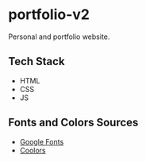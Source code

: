 # portfolio-v2

Personal and portfolio website.

## Tech Stack

- HTML
- CSS
- JS

## Fonts and Colors Sources

- [Google Fonts](https://fonts.google.com/)
- [Coolors](https://coolors.co/)
